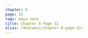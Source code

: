 ```yaml
---
chapter: 8
page: 32
tags: maya nate
title: Chapter 8 Page 32
alias: /dnwcomic/chapter-8-page-32/
---
```

